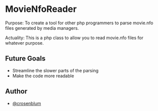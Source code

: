 
# MovieNfoReader

Purpose: To create a tool for other php programmers to parse movie.nfo files generated by media managers.

Actuality: This is a php class to allow you to read movie.nfo files for whatever purpose.


## Future Goals

- Streamline the slower parts of the parsing
- Make the code more readable
## Author

- [@crosenblum](https://www.github.com/crosenblum)

